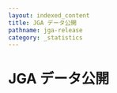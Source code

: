 ```yaml
---
layout: indexed_content
title: JGA データ公開
pathname: jga-release
category: _statistics
---
```


# JGA データ公開
<!---
  以下に図・表をHTMLで挿入予定
-->

<div id="stat_area">

</div>
